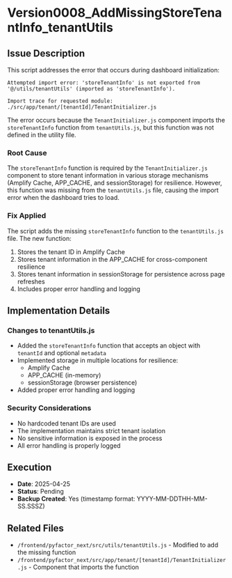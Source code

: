 # Version0008_AddMissingStoreTenantInfo_tenantUtils

## Issue Description
This script addresses the error that occurs during dashboard initialization:

```
Attempted import error: 'storeTenantInfo' is not exported from '@/utils/tenantUtils' (imported as 'storeTenantInfo').

Import trace for requested module:
./src/app/tenant/[tenantId]/TenantInitializer.js
```

The error occurs because the `TenantInitializer.js` component imports the `storeTenantInfo` function from `tenantUtils.js`, but this function was not defined in the utility file.

### Root Cause
The `storeTenantInfo` function is required by the `TenantInitializer.js` component to store tenant information in various storage mechanisms (Amplify Cache, APP_CACHE, and sessionStorage) for resilience. However, this function was missing from the `tenantUtils.js` file, causing the import error when the dashboard tries to load.

### Fix Applied
The script adds the missing `storeTenantInfo` function to the `tenantUtils.js` file. The new function:

1. Stores the tenant ID in Amplify Cache
2. Stores tenant information in the APP_CACHE for cross-component resilience
3. Stores tenant information in sessionStorage for persistence across page refreshes
4. Includes proper error handling and logging

## Implementation Details

### Changes to tenantUtils.js
- Added the `storeTenantInfo` function that accepts an object with `tenantId` and optional `metadata`
- Implemented storage in multiple locations for resilience:
  - Amplify Cache
  - APP_CACHE (in-memory)
  - sessionStorage (browser persistence)
- Added proper error handling and logging

### Security Considerations
- No hardcoded tenant IDs are used
- The implementation maintains strict tenant isolation
- No sensitive information is exposed in the process
- All error handling is properly logged

## Execution
- **Date**: 2025-04-25
- **Status**: Pending
- **Backup Created**: Yes (timestamp format: YYYY-MM-DDTHH-MM-SS.SSSZ)

## Related Files
- `/frontend/pyfactor_next/src/utils/tenantUtils.js` - Modified to add the missing function
- `/frontend/pyfactor_next/src/app/tenant/[tenantId]/TenantInitializer.js` - Component that imports the function
